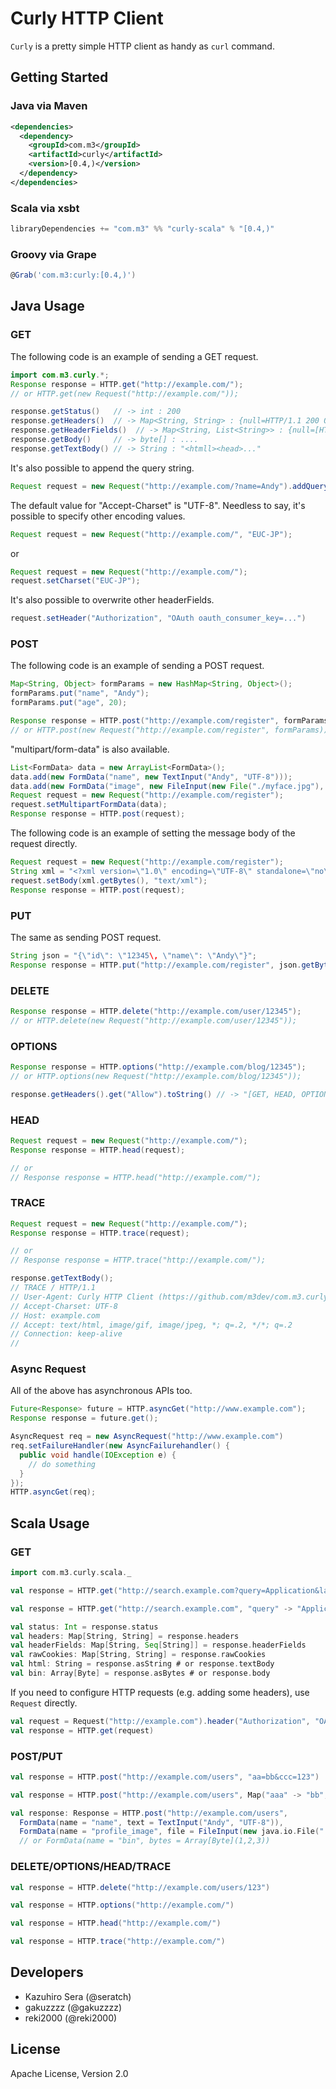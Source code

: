 # Curly HTTP Client

`Curly` is a pretty simple HTTP client as handy as `curl` command.

## Getting Started

### Java via Maven

```xml
<dependencies>
  <dependency>
    <groupId>com.m3</groupId>
    <artifactId>curly</artifactId>
    <version>[0.4,)</version>
  </dependency>
</dependencies>
```

### Scala via xsbt

```scala
libraryDependencies += "com.m3" %% "curly-scala" % "[0.4,)"
```

### Groovy via Grape

```groovy
@Grab('com.m3:curly:[0.4,)')
```

## Java Usage

### GET

The following code is an example of sending a GET request.

```java
import com.m3.curly.*;
Response response = HTTP.get("http://example.com/");
// or HTTP.get(new Request("http://example.com/"));

response.getStatus()   // -> int : 200
response.getHeaders()  // -> Map<String, String> : {null=HTTP/1.1 200 OK, ETag="33414 ...
response.getHeaderFields()  // -> Map<String, List<String>> : {null=[HTTP/1.1 200 OK], ETag=["33414 ...
response.getBody()     // -> byte[] : ....
response.getTextBody() // -> String : "<htmll><head>..."
```

It's also possible to append the query string.

```java
Request request = new Request("http://example.com/?name=Andy").addQueryParam("age", 20);
````

The default value for "Accept-Charset" is "UTF-8". Needless to say, it's possible to specify other encoding values.

```java
Request request = new Request("http://example.com/", "EUC-JP");
```

or

```java
Request request = new Request("http://example.com/");
request.setCharset("EUC-JP");
```

It's also possible to overwrite other headerFields.

```java
request.setHeader("Authorization", "OAuth oauth_consumer_key=...")
```

### POST

The following code is an example of sending a POST request.

```java
Map<String, Object> formParams = new HashMap<String, Object>();
formParams.put("name", "Andy");
formParams.put("age", 20);

Response response = HTTP.post("http://example.com/register", formParams);
// or HTTP.post(new Request("http://example.com/register", formParams));
```

"multipart/form-data" is also available.

```java
List<FormData> data = new ArrayList<FormData>();
data.add(new FormData("name", new TextInput("Andy", "UTF-8")));
data.add(new FormData("image", new FileInput(new File("./myface.jpg"), "myface.jpg"), "image/jpeg"));
Request request = new Request("http://example.com/register");
request.setMultipartFormData(data);
Response response = HTTP.post(request);
```

The following code is an example of setting the message body of the request directly.

```java
Request request = new Request("http://example.com/register");
String xml = "<?xml version=\"1.0\" encoding=\"UTF-8\" standalone=\"no\" ?><user><id>1234</id><name>Andy</name></user>";
request.setBody(xml.getBytes(), "text/xml");
Response response = HTTP.post(request);
```

### PUT

The same as sending POST request.

```java
String json = "{\"id\": \"12345\, \"name\": \"Andy\"}";
Response response = HTTP.put("http://example.com/register", json.getBytes(), "text/json");
```

### DELETE

```java
Response response = HTTP.delete("http://example.com/user/12345");
// or HTTP.delete(new Request("http://example.com/user/12345"));
```

### OPTIONS

```java
Response response = HTTP.options("http://example.com/blog/12345");
// or HTTP.options(new Request("http://example.com/blog/12345"));

response.getHeaders().get("Allow").toString() // -> "[GET, HEAD, OPTIONS, TRACE]"
```

### HEAD

```java
Request request = new Request("http://example.com/");
Response response = HTTP.head(request);

// or
// Response response = HTTP.head("http://example.com/");
```

### TRACE

```java
Request request = new Request("http://example.com/");
Response response = HTTP.trace(request);

// or
// Response response = HTTP.trace("http://example.com/");

response.getTextBody();
// TRACE / HTTP/1.1
// User-Agent: Curly HTTP Client (https://github.com/m3dev/com.m3.curly)
// Accept-Charset: UTF-8
// Host: example.com
// Accept: text/html, image/gif, image/jpeg, *; q=.2, */*; q=.2
// Connection: keep-alive
//
```

### Async Request

All of the above has asynchronous APIs too.

```java
Future<Response> future = HTTP.asyncGet("http://www.example.com");
Response response = future.get();

AsyncRequest req = new AsyncRequest("http://www.example.com")
req.setFailureHandler(new AsyncFailurehandler() {
  public void handle(IOException e) {
    // do something
  }
});
HTTP.asyncGet(req);
```


## Scala Usage

### GET

```scala
import com.m3.curly.scala._

val response = HTTP.get("http://search.example.com?query=Application&lang=Scala")

val response = HTTP.get("http://search.example.com", "query" -> "Application", "lang" -> "Scala")

val status: Int = response.status
val headers: Map[String, String] = response.headers
val headerFields: Map[String, Seq[String]] = response.headerFields
val rawCookies: Map[String, String] = response.rawCookies
val html: String = response.asString # or response.textBody
val bin: Array[Byte] = response.asBytes # or response.body
```

If you need to configure HTTP requests (e.g. adding some headers), use `Request` directly.

```scala
val request = Request("http://example.com").header("Authorization", "OAuth realm: ...")
val response = HTTP.get(request)
```

### POST/PUT

```scala
val response = HTTP.post("http://example.com/users", "aa=bb&ccc=123")

val response = HTTP.post("http://example.com/users", Map("aaa" -> "bb", "ccc" -> 123))

val response: Response = HTTP.post("http://example.com/users",
  FormData(name = "name", text = TextInput("Andy", "UTF-8")),
  FormData(name = "profile_image", file = FileInput(new java.io.File("./myface.jpg"), "myface.jpg"), "image/jpeg"))
  // or FormData(name = "bin", bytes = Array[Byte](1,2,3))
```

### DELETE/OPTIONS/HEAD/TRACE

```scala
val response = HTTP.delete("http://example.com/users/123")

val response = HTTP.options("http://example.com/")

val response = HTTP.head("http://example.com/")

val response = HTTP.trace("http://example.com/")
```

## Developers

- Kazuhiro Sera (@seratch)
- gakuzzzz (@gakuzzzz)
- reki2000 (@reki2000)

## License

Apache License, Version 2.0


